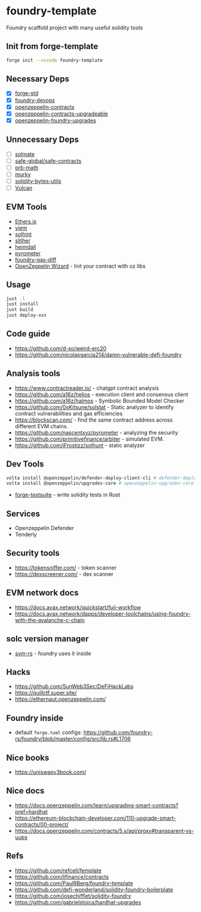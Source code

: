 # foundry-template

Foundry scaffold project with many useful solidity tools

## Init from forge-template

```sh
forge init --vscode foundry-template
```

## Necessary Deps

* [x] [forge-std](https://github.com/foundry-rs/forge-std)
* [x] [foundry-devops](https://github.com/Cyfrin/foundry-devops)
* [x] [openzeppelin-contracts](https://github.com/openzeppelin/openzeppelin-contracts)
* [x] [openzeppelin-contracts-upgradeable](https://github.com/OpenZeppelin/openzeppelin-contracts-upgradeable)
* [x] [openzeppelin-foundry-upgrades](https://github.com/OpenZeppelin/openzeppelin-foundry-upgrades)

## Unnecessary Deps

* [ ] [solmate](https://github.com/transmissions11/solmate)
* [ ] [safe-global/safe-contracts](https://github.com/safe-global/safe-contracts)
* [ ] [prb-math](https://github.com/PaulRBerg/prb-math)
* [ ] [murky](https://github.com/dmfxyz/murky)
* [ ] [solidity-bytes-utils](https://github.com/GNSPS/solidity-bytes-utils)
* [ ] [Vulcan](https://github.com/nomoixyz/vulcan)

## EVM Tools

* [Ethers.js](https://ethers.org/)
* [viem](https://viem.sh/)
* [solhint](https://github.com/protofire/solhint)
* [slither](https://github.com/crytic/slither)
* [heimdall](https://github.com/Jon-Becker/heimdall-rs)
* [pyrometer](https://github.com/nascentxyz/pyrometer)
* [foundry-gas-diff](https://github.com/Rubilmax/foundry-gas-diff)
* [OpenZeppelin Wizard](https://wizard.openzeppelin.com/#custom) - Init your contract with oz libs

## Usage

```sh
just -l
just install
just build
just deploy-xxx
```

## Code guide

* <https://github.com/d-xo/weird-erc20>
* <https://github.com/nicolasgarcia214/damn-vulnerable-defi-foundry>

## Analysis tools

* <https://www.contractreader.io/> - chatgpt contract analysis
* <https://github.com/a16z/helios> - execution client and consensus client
* <https://github.com/a16z/halmos> - Symbolic Bounded Model Checker
* <https://github.com/0xKitsune/solstat> - Static analyzer to identify contract vulnerabilities and gas efficiencies
* <https://blockscan.com/> - find the same contract address across different EVM chains.
* <https://github.com/nascentxyz/pyrometer> - analyzing the security
* <https://github.com/primitivefinance/arbiter> - simulated EVM.
* <https://github.com/iFrostizz/solhunt> - static analyzer

## Dev Tools

```sh
volta install @openzeppelin/defender-deploy-client-cli # defender-deploy-client-cli
volta install @openzeppelin/upgrades-core # openzeppelin-upgrades-core
```

* [forge-testsuite](https://github.com/polytope-labs/forge-testsuite) - write solidity tests in Rust

## Services

* Openzeppelin Defender
* Tenderly

## Security tools

* <https://tokensniffer.com/> - token scanner
* <https://dexscreener.com/> - dex scanner

## EVM network docs

* <https://docs.avax.network/quickstart/fuji-workflow>
* <https://docs.avax.network/dapps/developer-toolchains/using-foundry-with-the-avalanche-c-chain>

## solc version manager

* [svm-rs](https://github.com/ethers-rs/svm-rs) - foundry uses it inside

## Hacks

* <https://github.com/SunWeb3Sec/DeFiHackLabs>
* <https://quillctf.super.site/>
* <https://ethernaut.openzeppelin.com/>

## Foundry inside

* default `forge.toml` configs: <https://github.com/foundry-rs/foundry/blob/master/config/src/lib.rs#L1706>

## Nice books

* <https://uniswapv3book.com/>

## Nice docs

* <https://docs.openzeppelin.com/learn/upgrading-smart-contracts?pref=hardhat>
* <https://ethereum-blockchain-developer.com/110-upgrade-smart-contracts/00-project/>
* <https://docs.openzeppelin.com/contracts/5.x/api/proxy#transparent-vs-uups>

## Refs

* <https://github.com/refcell/femplate>
* <https://github.com/lifinance/contracts>
* <https://github.com/PaulRBerg/foundry-template>
* <https://github.com/defi-wonderland/solidity-foundry-boilerplate>
* <https://github.com/josechifflet/solidity-foundry>
* <https://github.com/gabrielstoica/hardhat-upgrades>
